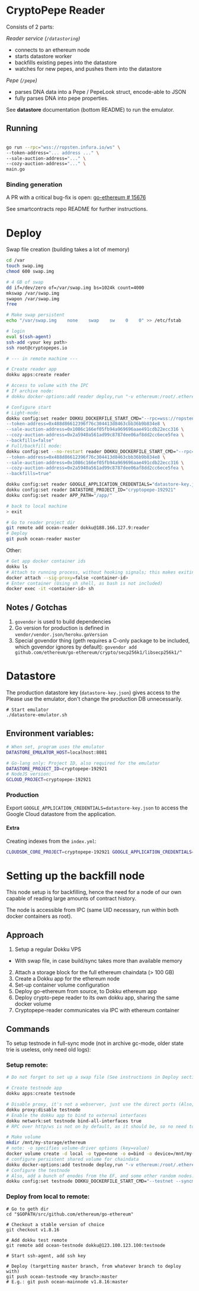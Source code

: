 # CryptoPepe Reader

Consists of 2 parts:

*Reader service (`/datastoring`)*
 
- connects to an ethereum node
- starts datastore worker
- backfills existing pepes into the datastore
- watches for new pepes, and pushes them into the datastore

*Pepe (`/pepe`)*
- parses DNA data into a Pepe / PepeLook struct, encode-able to JSON
- fully parses DNA into pepe properties.

See **datastore** documentation (bottom README) to run the emulator.

## Running

```bash

go run --rpc="wss://ropsten.infura.io/ws" \
--token-address="... address ..." \
--sale-auction-address="..." \
--cozy-auction-address="..." \
main.go

```

### Binding generation

A PR with a critical bug-fix is open: [go-ethereum # 15676](https://github.com/ethereum/go-ethereum/pull/15676)

See smartcontracts repo README for further instructions.


# Deploy

Swap file creation (building takes a lot of memory)

```bash
cd /var
touch swap.img
chmod 600 swap.img

# 4 GB of swap
dd if=/dev/zero of=/var/swap.img bs=1024k count=4000
mkswap /var/swap.img
swapon /var/swap.img
free

# Make swap persistent
echo "/var/swap.img    none    swap    sw    0    0" >> /etc/fstab
```

```bash
# login
eval $(ssh-agent)
ssh-add <your key path>
ssh root@cryptopepes.io

# --- in remote machine ---

# Create reader app
dokku apps:create reader

# Access to volume with the IPC
# If archive node: 
# dokku docker-options:add reader deploy,run "-v ethereum:/root/.ethereum"

# Configure start
# Light-mode:
dokku config:set reader DOKKU_DOCKERFILE_START_CMD="--rpc=wss://ropsten.infura.io/ws \
--token-address=0x488d86612396f76c304413d8463cbb36b9b834e8 \
--sale-auction-address=0x1086c166ef05fb94a969696aae491cdb22ecc316 \
--cozy-auction-address=0x2a5940a561ad99c8787dee06af8dd2cc6ece5fea \
--backfills=false"
# Full/backfill mode:
dokku config:set --no-restart reader DOKKU_DOCKERFILE_START_CMD="--rpc=/root/.ethereum/testnet/geth.ipc \
--token-address=0x488d86612396f76c304413d8463cbb36b9b834e8 \
--sale-auction-address=0x1086c166ef05fb94a969696aae491cdb22ecc316 \
--cozy-auction-address=0x2a5940a561ad99c8787dee06af8dd2cc6ece5fea \
--backfills=true"

dokku config:set reader GOOGLE_APPLICATION_CREDENTIALS="datastore-key.json"
dokku config:set reader DATASTORE_PROJECT_ID="cryptopepe-192921"
dokku config:set reader APP_PATH="/app/"

# back to local machine
> exit

# Go to reader project dir
git remote add ocean-reader dokku@188.166.127.9:reader
# Deploy
git push ocean-reader master
```

Other:

```bash
# Get app docker container ids
dokku ls
# Attach to running process, without hooking signals; this makes exiting easier & less error prone
docker attach --sig-proxy=false <container-id>
# Enter container (Using sh shell, as bash is not included)
docker exec -it <container-id> sh
```

## Notes / Gotchas

1) `govendor` is used to build dependencies
1) Go version for production is defined in `vendor/vendor.json/heroku.goVersion`
1) Special govendor thing (geth requires a C-only
 package to be included, which govendor ignores by default):
 `govendor add github.com/ethereum/go-ethereum/crypto/secp256k1/libsecp256k1/^`
 
# Datastore

The production datastore key (`datastore-key.json`) gives access to the 
Please use the emulator, don't change the production DB unnecessarily.

```
# Start emulator
./datastore-emulator.sh
```

## Environment variables:

```bash
# When set, program uses the emulator
DATASTORE_EMULATOR_HOST=localhost:8081

# Go-lang only: Project ID, also required for the emulator
DATASTORE_PROJECT_ID=cryptopepe-192921
# NodeJS version:
GCLOUD_PROJECT=cryptopepe-192921
```


### Production

Export `GOOGLE_APPLICATION_CREDENTIALS=datastore-key.json` to access the Google Cloud datastore from the application.

#### Extra

Creating indexes from the `index.yml`:

```bash
CLOUDSDK_CORE_PROJECT=cryptopepe-192921 GOOGLE_APPLICATION_CREDENTIALS=./datastore-key.json gcloud datastore create-indexes datastore-emu/WEB-INF/index.yaml
```


# Setting up the backfill node

This node setup is for backfilling,
 hence the need for a node of our own capable of reading large amounts of contract history.

The node is accessible from IPC (same UID necessary, run within both docker containers as root).

## Approach

1) Setup a regular Dokku VPS
  - With swap file, in case build/sync takes more than available memory
2) Attach a storage block for the full ethereum chaindata (> 100 GB)
3) Create a Dokku app for the ethereum node
4) Set-up container volume configuration
5) Deploy go-ethereum from source, to Dokku ethereum app
6) Deploy crypto-pepe reader to its own dokku app, sharing the same docker volume
7) Cryptopepe-reader communicates via IPC with ethereum container

## Commands

To setup testnode in full-sync mode
 (not in archive gc-mode, older state trie is useless, only need old logs):

### Setup remote:

```bash
# Do not forget to set up a swap file (See instructions in Deploy section)

# Create testnode app
dokku apps:create testnode

# Disable proxy, it's not a webserver, just use the direct ports (Also, proxy is only for http(s))
dokku proxy:disable testnode
# Enable the dokku app to bind to external interfaces
dokku network:set testnode bind-all-interfaces true
# RPC over http/ws is not on by default, as it should be, so no need to do anything for those ports.

# Make volume
mkdir /mnt/my-storage/ethereum
# note: -o specifies volume-driver options (key=value)
docker volume create -d local -o type=none -o o=bind -o device=/mnt/my-storage/ethereum ethereum
# configure persistent shared volume for chaindata
dokku docker-options:add testnode deploy,run "-v ethereum:/root/.ethereum"
# Configure the testnode
# Also, add a bunch of enodes from the EF, and some other random nodes.
dokku config:set testnode DOKKU_DOCKERFILE_START_CMD="--testnet --syncmode=fast --cache=512 --bootnodes enode://30b7ab30a01c124a6cceca36863ece12c4f5fa68e3ba9b0b51407ccc002eeed3b3102d20a88f1c1d3c3154e2449317b8ef95090e77b312d5cc39354f86d5d606@52.176.7.10:30303,enode://6332792c4a00e3e4ee0926ed89e0d27ef985424d97b6a45bf0f23e51f0dcb5e66b875777506458aea7af6f9e4ffb69f43f3778ee73c81ed9d34c51c4b16b0b0f@52.232.243.152:30303,enode://865a63255b3bb68023b6bffd5095118fcc13e79dcf014fe4e47e065c350c7cc72af2e53eff895f11ba1bbb6a2b33271c1116ee870f266618eadfc2e78aa7349c@52.176.100.77:30303,enode://94c15d1b9e2fe7ce56e458b9a3b672ef11894ddedd0c6f247e0f1d3487f52b66208fb4aeb8179fce6e3a749ea93ed147c37976d67af557508d199d9594c35f09@192.81.208.223:30303"
```

### Deploy from local to remote:

```
# Go to geth dir
cd "$GOPATH/src/github.com/ethereum/go-ethereum"

# Checkout a stable version of choice
git checkout v1.8.16

# Add dokku test remote
git remote add ocean-testnode dokku@123.100.123.100:testnode

# Start ssh-agent, add ssh key

# Deploy (targetting master branch, from whatever branch to deploy with)
git push ocean-testnode <my branch>:master
# E.g.: git push ocean-mainnode v1.8.16:master


```


